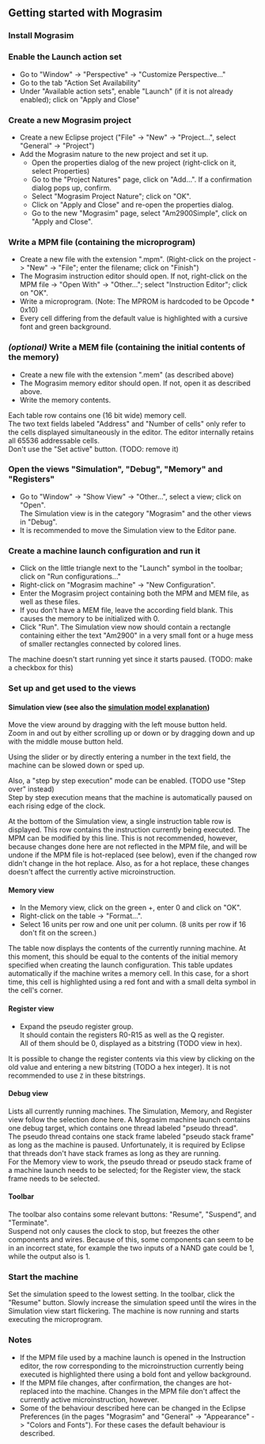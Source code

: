 ## Getting started with Mograsim
### Install Mograsim
### Enable the Launch action set
  - Go to "Window" -> "Perspective" -> "Customize Perspective..."
  - Go to the tab "Action Set Availability"
  - Under "Available action sets", enable "Launch" (if it is not already enabled); click on "Apply and Close"
### Create a new Mograsim project
  - Create a new Eclipse project ("File" -> "New" -> "Project...", select "General" -> "Project")
  - Add the Mograsim nature to the new project and set it up.
    - Open the properties dialog of the new project (right-click on it, select Properties)
    - Go to the "Project Natures" page, click on "Add...". If a confirmation dialog pops up, confirm.
    - Select "Mograsim Project Nature"; click on "OK".
    - Click on "Apply and Close" and re-open the properties dialog.
    - Go to the new "Mograsim" page, select "Am2900Simple", click on "Apply and Close".
### Write a MPM file (containing the microprogram)
- Create a new file with the extension ".mpm". (Right-click on the project -> "New" -> "File"; enter the filename; click on "Finish")
- The Mograsim instruction editor should open. If not, right-click on the MPM file -> "Open With" -> "Other..."; select "Instruction Editor"; click on "OK".
- Write a microprogram. (Note: The MPROM is hardcoded to be Opcode * 0x10)
- Every cell differing from the default value is highlighted with a cursive font and green background.
### _(optional)_ Write a MEM file (containing the initial contents of the memory)
- Create a new file with the extension ".mem" (as described above)
- The Mograsim memory editor should open. If not, open it as described above.
- Write the memory contents.

Each table row contains one (16 bit wide) memory cell.  
The two text fields labeled "Address" and "Number of cells" only refer to the cells displayed simultaneously in the editor. The editor internally retains all 65536 addressable cells.  
Don't use the "Set active" button. (TODO: remove it)
### Open the views "Simulation", "Debug", "Memory" and "Registers"
- Go to "Window" -> "Show View" -> "Other...", select a view; click on "Open".  
The Simulation view is in the category "Mograsim" and the other views in "Debug".
- It is recommended to move the Simulation view to the Editor pane.
### Create a machine launch configuration and run it
- Click on the little triangle next to the "Launch" symbol in the toolbar; click on "Run configurations..."
- Right-click on "Mograsim machine" -> "New Configuration".
- Enter the Mograsim project containing both the MPM and MEM file, as well as these files.
- If you don't have a MEM file, leave the according field blank. This causes the memory to be initialized with 0.
- Click "Run". The Simulation view now should contain a rectangle containing either the text "Am2900" in a very small font or a huge mess of smaller rectangles connected by colored lines.

The machine doesn't start running yet since it starts paused. (TODO: make a checkbox for this)
### Set up and get used to the views
#### Simulation view (see also the [simulation model explanation](model.md))
Move the view around by dragging with the left mouse button held.  
Zoom in and out by either scrolling up or down or by dragging down and up with the middle mouse button held.

Using the slider or by directly entering a number in the text field, the machine can be slowed down or sped up.

Also, a "step by step execution" mode can be enabled. (TODO use "Step over" instead)  
Step by step execution means that the machine is automatically paused on each rising edge of the clock.  

At the bottom of the Simulation view, a single instruction table row is displayed. This row contains the instruction currently being executed.
The MPM can be modified by this line. This is not recommended, however, because changes done here are not reflected in the MPM file, and will be undone if the MPM file is hot-replaced (see below), even if the changed row didn't change in the hot replace. Also, as for a hot replace, these changes doesn't affect the currently active microinstruction.
#### Memory view
- In the Memory view, click on the green +, enter 0 and click on "OK".
- Right-click on the table -> "Format...".
- Select 16 units per row and one unit per column. (8 units per row if 16 don't fit on the screen.)

The table now displays the contents of the currently running machine. At this moment, this should be equal to the contents of the initial memory specified when creating the launch configuration. This table updates automatically if the machine writes a memory cell. In this case, for a short time, this cell is highlighted using a red font and with a small delta symbol in the cell's corner.
#### Register view
- Expand the pseudo register group.  
It should contain the registers R0-R15 as well as the Q register.  
All of them should be 0, displayed as a bitstring (TODO view in hex).

It is possible to change the register contents via this view by clicking on the old value and entering a new bitstring (TODO a hex integer). It is not recommended to use `Z` in these bitstrings.
#### Debug view
Lists all currently running machines. The Simulation, Memory, and Register view follow the selection done here.
A Mograsim machine launch contains one debug target, which contains one thread labeled "pseudo thread".  
The pseudo thread contains one stack frame labeled "pseudo stack frame" as long as the machine is paused. Unfortunately, it is required by Eclipse that threads don't have stack frames as long as they are running.  
For the Memory view to work, the pseudo thread or pseudo stack frame of a machine launch needs to be selected; for the Register view, the stack frame needs to be selected.
#### Toolbar
The toolbar also contains some relevant buttons: "Resume", "Suspend", and "Terminate".  
Suspend not only causes the clock to stop, but freezes the other components and wires.  Because of this, some components can seem to be in an incorrect state, for example the two inputs of a NAND gate could be 1, while the output also is 1.
### Start the machine
Set the simulation speed to the lowest setting.
In the toolbar, click the "Resume" button.
Slowly increase the simulation speed until the wires in the Simulation view start flickering. The machine is now running and starts executing the microprogram.
### Notes
- If the MPM file used by a machine launch is opened in the Instruction editor, the row corresponding to the microinstruction currently being executed is highlighted there using a bold font and yellow background.
- If the MPM file changes, after confirmation, the changes are hot-replaced into the machine.
	Changes in the MPM file don't affect the currently active microinstruction, however.
- Some of the behaviour described here can be changed in the Eclipse Preferences (in the pages "Mograsim" and "General" -> "Appearance" -> "Colors and Fonts"). For these cases the default behaviour is described.